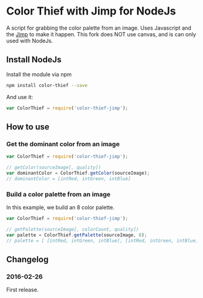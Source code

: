 # Color Thief with Jimp for NodeJs

A script for grabbing the color palette from an image. Uses Javascript and the [Jimp](https://github.com/oliver-moran/jimp) to make it happen.
This fork does NOT use canvas, and is can only used with NodeJs.

## Install NodeJs

Install the module via npm
```bash
npm install color-thief --save
```

And use it:
```js
var ColorThief = require('color-thief-jimp');
```

## How to use

### Get the dominant color from an image
```js
var ColorThief = require('color-thief-jimp');

// getColor(sourceImage[, quality])
var dominantColor = ColorThief.getColor(sourceImage);
// dominantColor = [intRed, intGreen, intBlue]
```

### Build a color palette from an image

In this example, we build an 8 color palette.

```js
var ColorThief = require('color-thief-jimp');

// getPalette(sourceImage[, colorCount, quality])
var palette = ColorThief.getPalette(sourceImage, 8);
// palette = [ [intRed, intGreen, intBlue], [intRed, intGreen, intBlue], ... ]
```

## Changelog

### 2016-02-26
First release.

